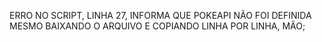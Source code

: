ERRO NO SCRIPT, LINHA 27, INFORMA QUE POKEAPI NÃO FOI DEFINIDA MESMO BAIXANDO O ARQUIVO E COPIANDO 
LINHA POR LINHA, MÃO;